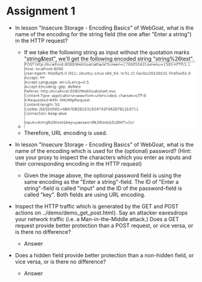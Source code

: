 # Assignment 1

* In lesson "Insecure Storage - Encoding Basics" of WebGoat, what is the name of the encoding for the string field (the one after "Enter a string") in the HTTP request?

	* If we take the following string as input without the quotation marks "string&test", we'll get the following encoded string "string%26test". 
	* ![EnterAString](img/encoding.PNG)
	* Therefore, URL encoding is used.

* In lesson "Insecure Storage - Encoding Basics" of WebGoat, what is the name of the encoding which is used for the (optional) password? (Hint: use your proxy to inspect the characters which you enter as inputs and their corresponding encoding in the HTTP request)

	* Given the image above, the optional password field is using the same encoding as the "Enter a string"-field. The ID of "Enter a string"-field is called "input" and the ID of the password-field is called "key". Both fields are using URL encoding.

* Inspect the HTTP traffic which is generated by the GET and POST actions on ../demo/demo_get_post.html}. Say an attacker eavesdrops your network traffic (i.e. a Man-in-the-Middle attack.) Does a GET request provide better protection than a POST request, or vice versa, or is there no difference?

	* Answer

* Does a hidden field provide better protection than a non-hidden field, or vice versa, or is there no difference?

	* Answer